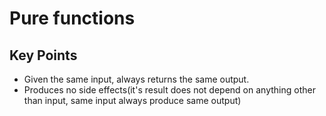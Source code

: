
# Pure functions

## Key Points
- Given the same input, always returns the same output. 
- Produces no side effects(it's result does not depend on anything other than input, same input always produce same output)
